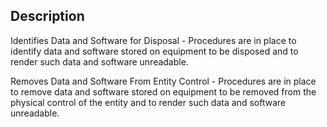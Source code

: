 ## Description

Identifies Data and Software for Disposal - Procedures are in place to identify data and software stored on equipment to be disposed and to render such data and software unreadable.

Removes Data and Software From Entity Control - Procedures are in place to remove data and software stored on equipment to be removed from the physical control of the entity and to render such data and software unreadable.
